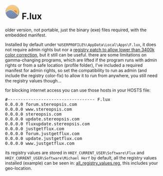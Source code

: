 <h1><img src="resources/icon.png"/> F.lux</h1>

older version, not portable, just the binary (exe) files required,
with the embedded manifest.

Installed by default under <code>%USERPROFILE%\AppData\Local\Apps\F.lux</code>,
it does not require admin rights but nor a <a href="resources/allow%20monitor%20color%20correction%20below%203400k.reg">registry patch to allow lower than 3400k color correction</a>,
but it still can be useful. there are some limitations on gamma-changing programs,
which are lifted if the program runs with admin rights or from a safe location (profile folder),
I've included a required manifest for admin rights, so set the compatibility to run as admin (and include the registry color-fix) to allow it to run from anywhere,
you still need the registry values though...

for blocking internet access you can use those hosts in your HOSTS file:
<pre>
#---------------------------------- F.lux
0.0.0.0 forum.stereopsis.com
0.0.0.0 www.stereopsis.com
0.0.0.0 stereopsis.com
0.0.0.0 update.stereopsis.com
0.0.0.0 fluxupdate.stereopsis.com
0.0.0.0 justgetflux.com
0.0.0.0 forum.justgetflux.com
0.0.0.0 update.justgetflux.com
0.0.0.0 www.justgetflux.com
</pre>

its registry values are stored in <code>HKEY_CURRENT_USER\Software\Flux</code> and <code>HKEY_CURRENT_USER\Software\Michael Herf</code> by default,
all the registry values installed (example) can be seen in: <a href="resources/all_registry_values.reg">all_registry_values.reg</a>, this includes your geo-location.
